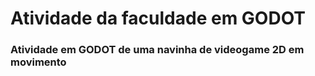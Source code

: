 <h1> Atividade da faculdade em GODOT </h1>

<h3> Atividade em GODOT de uma navinha de videogame 2D em movimento </h3>
